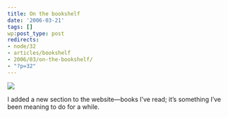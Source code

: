 ```yaml
---
title: On the bookshelf
date: '2006-03-21'
tags: []
wp:post_type: post
redirects:
- node/32
- articles/bookshelf
- 2006/03/on-the-bookshelf/
- "?p=32"
---
```


  [ ![](http://static.flickr.com/56/116190958_8ebe3e57a6_m.jpg) ](http://www.flickr.com/photos/atomicworkshop/116190958/)

I added a new section to the website—books I’ve read; it’s something I’ve been meaning to do for a while.
